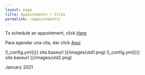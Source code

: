 ```yaml
---
layout: page
title: Appointments / Citas
permalink: /appointments/
---
```


To schedule an appointment, click [Here](https://calendly.com/cxg172030/meetcarlos)

Para agendar una cita, dar click [Aqui](https://calendly.com/cxg172030/meetcarlos)

![_config.yml]({{ site.baseurl }}/images/utd1.png)
![_config.yml]({{ site.baseurl }}/images/utd2.png)

January 2021
